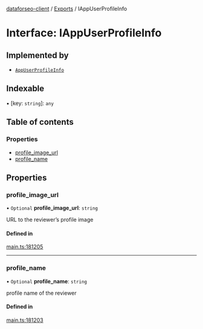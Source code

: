 [dataforseo-client](../README.md) / [Exports](../modules.md) / IAppUserProfileInfo

# Interface: IAppUserProfileInfo

## Implemented by

- [`AppUserProfileInfo`](../classes/AppUserProfileInfo.md)

## Indexable

▪ [key: `string`]: `any`

## Table of contents

### Properties

- [profile\_image\_url](IAppUserProfileInfo.md#profile_image_url)
- [profile\_name](IAppUserProfileInfo.md#profile_name)

## Properties

### profile\_image\_url

• `Optional` **profile\_image\_url**: `string`

URL to the reviewer’s profile image

#### Defined in

[main.ts:181205](https://github.com/dataforseo/TypeScriptClient/blob/7ca1aa4/main.ts#L181205)

___

### profile\_name

• `Optional` **profile\_name**: `string`

profile name of the reviewer

#### Defined in

[main.ts:181203](https://github.com/dataforseo/TypeScriptClient/blob/7ca1aa4/main.ts#L181203)
